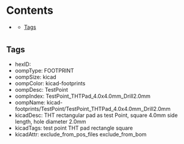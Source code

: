 



Contents
========

* [](#)
	* [Tags](#tags)

# 

## Tags

- hexID: 
- oompType: FOOTPRINT
- oompSize: kicad
- oompColor: kicad-footprints
- oompDesc: TestPoint
- oompIndex: TestPoint_THTPad_4.0x4.0mm_Drill2.0mm
- oompName: kicad-footprints/TestPoint/TestPoint_THTPad_4.0x4.0mm_Drill2.0mm
- kicadDesc: THT rectangular pad as test Point, square 4.0mm  side length, hole diameter 2.0mm
- kicadTags: test point THT pad rectangle square
- kicadAttr: exclude_from_pos_files exclude_from_bom
